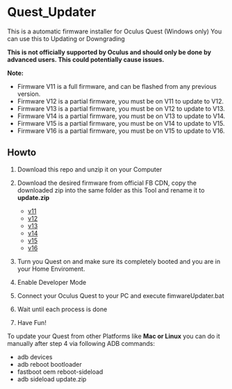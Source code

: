 # Quest_Updater
This is a automatic firmware installer for Oculus Quest (Windows only)
You can use this to Updating or Downgrading  
  
**This is not officially supported by Oculus and should only be done by advanced users. This could potentially cause issues.**

**Note:**
- Firmware V11 is a full firmware, and can be flashed from any previous version.
- Firmware V12 is a partial firmware, you must be on V11 to update to V12.
- Firmware V13 is a partial firmware, you must be on V12 to update to V13.
- Firmware V14 is a partial firmware, you must be on V13 to update to V14.
- Firmware V15 is a partial firmware, you must be on V14 to update to V15.
- Firmware V16 is a partial firmware, you must be on V15 to update to V16.
  
## Howto  
1. Download this repo and unzip it on your Computer
2. Download the desired firmware from official FB CDN, copy the downloaded zip into the same folder as this Tool and rename it to **update.zip**
     
   - [v11](https://scontent.xx.fbcdn.net/v/t39.10537-6/10000000_415959559327206_1506267613645242368_n.zip?_nc_cat=103&_nc_ohc=CGQmj7vSxqUAQnAPVDWYgb5JwNVe1U7TKezSPdESRH5V-L6lfrhDdaf7A&_nc_ad=z-m&_nc_cid=0&_nc_zor=4&_nc_ht=scontent.xx&oh=6b119b782e12cee566e7314b20b4516f&oe=5E85B672)
   - [v12](https://scontent.xx.fbcdn.net/v/t39.10537-6/10000000_1103475330002785_5782695361189511168_n.zip?_nc_cat=106&_nc_ohc=DRHo9XY3AYsAQlr4xOWJFC-XkBlvjib7huXdDxrADwnjjjNmfjU2aM1pw&_nc_ad=z-m&_nc_cid=0&_nc_zor=4&_nc_ht=scontent.xx&oh=3c330b9673f5083598568a0163457e1a&oe=5E77FAAF)
   - [v13](https://scontent.xx.fbcdn.net/v/t39.10537-6/10000000_520897851884385_6318834646985474048_n.zip?_nc_cat=108&_nc_ohc=HQwaC335a_gAX9vuAo5&_nc_ad=z-m&_nc_cid=0&_nc_zor=4&_nc_ht=scontent.xx&oh=b7b534782bd44cb1de58326486312a94&oe=5EC3BCA3)
   - [v14](https://scontent.xx.fbcdn.net/v/t39.10537-6/10000000_1404193706409125_1648606356002832384_n.zip?_nc_cat=101&_nc_sid=379304&_nc_ohc=Ymh78WQxqPYAX-4F-sa&_nc_ad=z-m&_nc_cid=0&_nc_zor=4&_nc_ht=scontent.xx&oh=8cc83a6830591f558042c1a535612730&oe=5EF1A283)
   - [v15](https://scontent-iad3-1.xx.fbcdn.net/v/t39.10537-6/10000000_1352084348312177_1106037482689921024_n.zip?_nc_cat=100&_nc_sid=379304&_nc_oc=AQn4JR1GvYOioIfeMCuIkoWo-XfnLu__gaTIybSTKdZCxq1n12CrR-KWyqRVuwr9-8o&_nc_ad=z-m&_nc_cid=0&_nc_zor=4&_nc_ht=scontent-iad3-1.xx&oh=94a4397164f1f3009b5a57e43f667520&oe=5EC0355C)
   - [v16](https://scontent-frt3-1.xx.fbcdn.net/v/t39.10537-6/10000000_852799225219331_767972978959843328_n.zip?_nc_cat=108&_nc_sid=379304&_nc_ohc=i9h8ZVIwi0oAX8HVGdA&_nc_ad=z-m&_nc_cid=0&_nc_zor=4&_nc_ht=scontent-frt3-1.xx&oh=36bfb5abbb03eae6690d28b9472e774b&oe=5EBE5B7A)
3. Turn you Quest on and make sure its completely booted and you are in your Home Enviroment.    
4. Enable Developer Mode
5. Connect your Oculus Quest to your PC and execute fimwareUpdater.bat
6. Wait until each process is done
7. Have Fun!


To update your Quest from other Platforms like **Mac or Linux** you can do it manually after step 4 via following ADB commands:
 - adb devices
 - adb reboot bootloader
 - fastboot oem reboot-sideload
 - adb sideload update.zip